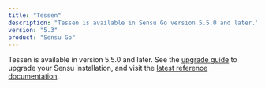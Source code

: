 ```yaml
---
title: "Tessen"
description: "Tessen is available in Sensu Go version 5.5.0 and later."
version: "5.3"
product: "Sensu Go"
---
```


Tessen is available in version 5.5.0 and later.
See the [upgrade guide][1] to upgrade your Sensu installation, and visit the [latest reference documentation][2].

[1]: /sensu-go/latest/installation/upgrade
[2]: /sensu-go/latest/reference/tessen
